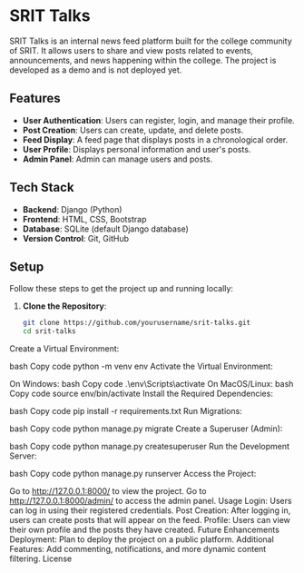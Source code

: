 # SRIT Talks

SRIT Talks is an internal news feed platform built for the college community of SRIT. It allows users to share and view posts related to events, announcements, and news happening within the college. The project is developed as a demo and is not deployed yet.

## Features

- **User Authentication**: Users can register, login, and manage their profile.
- **Post Creation**: Users can create, update, and delete posts.
- **Feed Display**: A feed page that displays posts in a chronological order.
- **User Profile**: Displays personal information and user's posts.
- **Admin Panel**: Admin can manage users and posts.

## Tech Stack

- **Backend**: Django (Python)
- **Frontend**: HTML, CSS, Bootstrap
- **Database**: SQLite (default Django database)
- **Version Control**: Git, GitHub

## Setup

Follow these steps to get the project up and running locally:

1. **Clone the Repository**:

   ```bash
   git clone https://github.com/yourusername/srit-talks.git
   cd srit-talks
Create a Virtual Environment:

bash
Copy code
python -m venv env
Activate the Virtual Environment:

On Windows:
bash
Copy code
.\env\Scripts\activate
On MacOS/Linux:
bash
Copy code
source env/bin/activate
Install the Required Dependencies:

bash
Copy code
pip install -r requirements.txt
Run Migrations:

bash
Copy code
python manage.py migrate
Create a Superuser (Admin):

bash
Copy code
python manage.py createsuperuser
Run the Development Server:

bash
Copy code
python manage.py runserver
Access the Project:

Go to http://127.0.0.1:8000/ to view the project.
Go to http://127.0.0.1:8000/admin/ to access the admin panel.
Usage
Login: Users can log in using their registered credentials.
Post Creation: After logging in, users can create posts that will appear on the feed.
Profile: Users can view their own profile and the posts they have created.
Future Enhancements
Deployment: Plan to deploy the project on a public platform.
Additional Features: Add commenting, notifications, and more dynamic content filtering.
License
